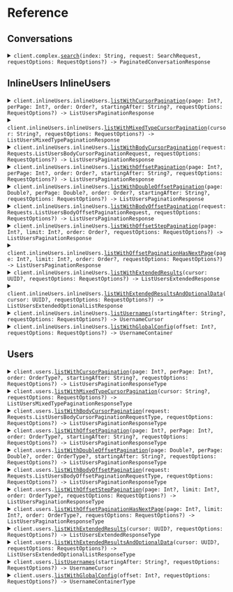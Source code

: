 # Reference
## Conversations
<details><summary><code>client.complex.<a href="/Sources/Resources/Complex/ComplexClient.swift">search</a>(index: String, request: SearchRequest, requestOptions: RequestOptions?) -> PaginatedConversationResponse</code></summary>
<dl>
<dd>

#### 🔌 Usage

<dl>
<dd>

<dl>
<dd>

```swift
import Foundation
import Pagination

private func main() async throws {
    let client = PaginationClient(token: "<token>")

    _ = try await client.complex.search(
        index: "index",
        request: SearchRequest(
            pagination: StartingAfterPaging(
                perPage: 1,
                startingAfter: "starting_after"
            ),
            query: SearchRequestQuery.singleFilterSearchRequest(
                SingleFilterSearchRequest(
                    field: "field",
                    operator: .equals,
                    value: "value"
                )
            )
        )
    )
}

try await main()
```
</dd>
</dl>
</dd>
</dl>

#### ⚙️ Parameters

<dl>
<dd>

<dl>
<dd>

**index:** `String` 
    
</dd>
</dl>

<dl>
<dd>

**request:** `SearchRequest` 
    
</dd>
</dl>

<dl>
<dd>

**requestOptions:** `RequestOptions?` — Additional options for configuring the request, such as custom headers or timeout settings.
    
</dd>
</dl>
</dd>
</dl>


</dd>
</dl>
</details>

## InlineUsers InlineUsers
<details><summary><code>client.inlineUsers.inlineUsers.<a href="/Sources/Resources/InlineUsers/InlineUsers/InlineUsersInlineUsersClient.swift">listWithCursorPagination</a>(page: Int?, perPage: Int?, order: Order?, startingAfter: String?, requestOptions: RequestOptions?) -> ListUsersPaginationResponse</code></summary>
<dl>
<dd>

#### 🔌 Usage

<dl>
<dd>

<dl>
<dd>

```swift
import Foundation
import Pagination

private func main() async throws {
    let client = PaginationClient(token: "<token>")

    _ = try await client.inlineUsers.inlineUsers.listWithCursorPagination(
        page: 1,
        perPage: 1,
        order: .asc,
        startingAfter: "starting_after"
    )
}

try await main()
```
</dd>
</dl>
</dd>
</dl>

#### ⚙️ Parameters

<dl>
<dd>

<dl>
<dd>

**page:** `Int?` — Defaults to first page
    
</dd>
</dl>

<dl>
<dd>

**perPage:** `Int?` — Defaults to per page
    
</dd>
</dl>

<dl>
<dd>

**order:** `Order?` 
    
</dd>
</dl>

<dl>
<dd>

**startingAfter:** `String?` 

The cursor used for pagination in order to fetch
the next page of results.
    
</dd>
</dl>

<dl>
<dd>

**requestOptions:** `RequestOptions?` — Additional options for configuring the request, such as custom headers or timeout settings.
    
</dd>
</dl>
</dd>
</dl>


</dd>
</dl>
</details>

<details><summary><code>client.inlineUsers.inlineUsers.<a href="/Sources/Resources/InlineUsers/InlineUsers/InlineUsersInlineUsersClient.swift">listWithMixedTypeCursorPagination</a>(cursor: String?, requestOptions: RequestOptions?) -> ListUsersMixedTypePaginationResponse</code></summary>
<dl>
<dd>

#### 🔌 Usage

<dl>
<dd>

<dl>
<dd>

```swift
import Foundation
import Pagination

private func main() async throws {
    let client = PaginationClient(token: "<token>")

    _ = try await client.inlineUsers.inlineUsers.listWithMixedTypeCursorPagination(cursor: "cursor")
}

try await main()
```
</dd>
</dl>
</dd>
</dl>

#### ⚙️ Parameters

<dl>
<dd>

<dl>
<dd>

**cursor:** `String?` 
    
</dd>
</dl>

<dl>
<dd>

**requestOptions:** `RequestOptions?` — Additional options for configuring the request, such as custom headers or timeout settings.
    
</dd>
</dl>
</dd>
</dl>


</dd>
</dl>
</details>

<details><summary><code>client.inlineUsers.inlineUsers.<a href="/Sources/Resources/InlineUsers/InlineUsers/InlineUsersInlineUsersClient.swift">listWithBodyCursorPagination</a>(request: Requests.ListUsersBodyCursorPaginationRequest, requestOptions: RequestOptions?) -> ListUsersPaginationResponse</code></summary>
<dl>
<dd>

#### 🔌 Usage

<dl>
<dd>

<dl>
<dd>

```swift
import Foundation
import Pagination

private func main() async throws {
    let client = PaginationClient(token: "<token>")

    _ = try await client.inlineUsers.inlineUsers.listWithMixedTypeCursorPagination()
}

try await main()
```
</dd>
</dl>
</dd>
</dl>

#### ⚙️ Parameters

<dl>
<dd>

<dl>
<dd>

**request:** `Requests.ListUsersBodyCursorPaginationRequest` 
    
</dd>
</dl>

<dl>
<dd>

**requestOptions:** `RequestOptions?` — Additional options for configuring the request, such as custom headers or timeout settings.
    
</dd>
</dl>
</dd>
</dl>


</dd>
</dl>
</details>

<details><summary><code>client.inlineUsers.inlineUsers.<a href="/Sources/Resources/InlineUsers/InlineUsers/InlineUsersInlineUsersClient.swift">listWithOffsetPagination</a>(page: Int?, perPage: Int?, order: Order?, startingAfter: String?, requestOptions: RequestOptions?) -> ListUsersPaginationResponse</code></summary>
<dl>
<dd>

#### 🔌 Usage

<dl>
<dd>

<dl>
<dd>

```swift
import Foundation
import Pagination

private func main() async throws {
    let client = PaginationClient(token: "<token>")

    _ = try await client.inlineUsers.inlineUsers.listWithCursorPagination(
        page: 1,
        perPage: 1,
        order: .asc,
        startingAfter: "starting_after"
    )
}

try await main()
```
</dd>
</dl>
</dd>
</dl>

#### ⚙️ Parameters

<dl>
<dd>

<dl>
<dd>

**page:** `Int?` — Defaults to first page
    
</dd>
</dl>

<dl>
<dd>

**perPage:** `Int?` — Defaults to per page
    
</dd>
</dl>

<dl>
<dd>

**order:** `Order?` 
    
</dd>
</dl>

<dl>
<dd>

**startingAfter:** `String?` 

The cursor used for pagination in order to fetch
the next page of results.
    
</dd>
</dl>

<dl>
<dd>

**requestOptions:** `RequestOptions?` — Additional options for configuring the request, such as custom headers or timeout settings.
    
</dd>
</dl>
</dd>
</dl>


</dd>
</dl>
</details>

<details><summary><code>client.inlineUsers.inlineUsers.<a href="/Sources/Resources/InlineUsers/InlineUsers/InlineUsersInlineUsersClient.swift">listWithDoubleOffsetPagination</a>(page: Double?, perPage: Double?, order: Order?, startingAfter: String?, requestOptions: RequestOptions?) -> ListUsersPaginationResponse</code></summary>
<dl>
<dd>

#### 🔌 Usage

<dl>
<dd>

<dl>
<dd>

```swift
import Foundation
import Pagination

private func main() async throws {
    let client = PaginationClient(token: "<token>")

    _ = try await client.inlineUsers.inlineUsers.listWithCursorPagination(
        page: 1.1,
        perPage: 1.1,
        order: .asc,
        startingAfter: "starting_after"
    )
}

try await main()
```
</dd>
</dl>
</dd>
</dl>

#### ⚙️ Parameters

<dl>
<dd>

<dl>
<dd>

**page:** `Double?` — Defaults to first page
    
</dd>
</dl>

<dl>
<dd>

**perPage:** `Double?` — Defaults to per page
    
</dd>
</dl>

<dl>
<dd>

**order:** `Order?` 
    
</dd>
</dl>

<dl>
<dd>

**startingAfter:** `String?` 

The cursor used for pagination in order to fetch
the next page of results.
    
</dd>
</dl>

<dl>
<dd>

**requestOptions:** `RequestOptions?` — Additional options for configuring the request, such as custom headers or timeout settings.
    
</dd>
</dl>
</dd>
</dl>


</dd>
</dl>
</details>

<details><summary><code>client.inlineUsers.inlineUsers.<a href="/Sources/Resources/InlineUsers/InlineUsers/InlineUsersInlineUsersClient.swift">listWithBodyOffsetPagination</a>(request: Requests.ListUsersBodyOffsetPaginationRequest, requestOptions: RequestOptions?) -> ListUsersPaginationResponse</code></summary>
<dl>
<dd>

#### 🔌 Usage

<dl>
<dd>

<dl>
<dd>

```swift
import Foundation
import Pagination

private func main() async throws {
    let client = PaginationClient(token: "<token>")

    _ = try await client.inlineUsers.inlineUsers.listWithMixedTypeCursorPagination()
}

try await main()
```
</dd>
</dl>
</dd>
</dl>

#### ⚙️ Parameters

<dl>
<dd>

<dl>
<dd>

**request:** `Requests.ListUsersBodyOffsetPaginationRequest` 
    
</dd>
</dl>

<dl>
<dd>

**requestOptions:** `RequestOptions?` — Additional options for configuring the request, such as custom headers or timeout settings.
    
</dd>
</dl>
</dd>
</dl>


</dd>
</dl>
</details>

<details><summary><code>client.inlineUsers.inlineUsers.<a href="/Sources/Resources/InlineUsers/InlineUsers/InlineUsersInlineUsersClient.swift">listWithOffsetStepPagination</a>(page: Int?, limit: Int?, order: Order?, requestOptions: RequestOptions?) -> ListUsersPaginationResponse</code></summary>
<dl>
<dd>

#### 🔌 Usage

<dl>
<dd>

<dl>
<dd>

```swift
import Foundation
import Pagination

private func main() async throws {
    let client = PaginationClient(token: "<token>")

    _ = try await client.inlineUsers.inlineUsers.listWithCursorPagination(
        page: 1,
        order: .asc
    )
}

try await main()
```
</dd>
</dl>
</dd>
</dl>

#### ⚙️ Parameters

<dl>
<dd>

<dl>
<dd>

**page:** `Int?` — Defaults to first page
    
</dd>
</dl>

<dl>
<dd>

**limit:** `Int?` 

The maximum number of elements to return.
This is also used as the step size in this
paginated endpoint.
    
</dd>
</dl>

<dl>
<dd>

**order:** `Order?` 
    
</dd>
</dl>

<dl>
<dd>

**requestOptions:** `RequestOptions?` — Additional options for configuring the request, such as custom headers or timeout settings.
    
</dd>
</dl>
</dd>
</dl>


</dd>
</dl>
</details>

<details><summary><code>client.inlineUsers.inlineUsers.<a href="/Sources/Resources/InlineUsers/InlineUsers/InlineUsersInlineUsersClient.swift">listWithOffsetPaginationHasNextPage</a>(page: Int?, limit: Int?, order: Order?, requestOptions: RequestOptions?) -> ListUsersPaginationResponse</code></summary>
<dl>
<dd>

#### 🔌 Usage

<dl>
<dd>

<dl>
<dd>

```swift
import Foundation
import Pagination

private func main() async throws {
    let client = PaginationClient(token: "<token>")

    _ = try await client.inlineUsers.inlineUsers.listWithCursorPagination(
        page: 1,
        order: .asc
    )
}

try await main()
```
</dd>
</dl>
</dd>
</dl>

#### ⚙️ Parameters

<dl>
<dd>

<dl>
<dd>

**page:** `Int?` — Defaults to first page
    
</dd>
</dl>

<dl>
<dd>

**limit:** `Int?` 

The maximum number of elements to return.
This is also used as the step size in this
paginated endpoint.
    
</dd>
</dl>

<dl>
<dd>

**order:** `Order?` 
    
</dd>
</dl>

<dl>
<dd>

**requestOptions:** `RequestOptions?` — Additional options for configuring the request, such as custom headers or timeout settings.
    
</dd>
</dl>
</dd>
</dl>


</dd>
</dl>
</details>

<details><summary><code>client.inlineUsers.inlineUsers.<a href="/Sources/Resources/InlineUsers/InlineUsers/InlineUsersInlineUsersClient.swift">listWithExtendedResults</a>(cursor: UUID?, requestOptions: RequestOptions?) -> ListUsersExtendedResponse</code></summary>
<dl>
<dd>

#### 🔌 Usage

<dl>
<dd>

<dl>
<dd>

```swift
import Foundation
import Pagination

private func main() async throws {
    let client = PaginationClient(token: "<token>")

    _ = try await client.inlineUsers.inlineUsers.listWithCursorPagination()
}

try await main()
```
</dd>
</dl>
</dd>
</dl>

#### ⚙️ Parameters

<dl>
<dd>

<dl>
<dd>

**cursor:** `UUID?` 
    
</dd>
</dl>

<dl>
<dd>

**requestOptions:** `RequestOptions?` — Additional options for configuring the request, such as custom headers or timeout settings.
    
</dd>
</dl>
</dd>
</dl>


</dd>
</dl>
</details>

<details><summary><code>client.inlineUsers.inlineUsers.<a href="/Sources/Resources/InlineUsers/InlineUsers/InlineUsersInlineUsersClient.swift">listWithExtendedResultsAndOptionalData</a>(cursor: UUID?, requestOptions: RequestOptions?) -> ListUsersExtendedOptionalListResponse</code></summary>
<dl>
<dd>

#### 🔌 Usage

<dl>
<dd>

<dl>
<dd>

```swift
import Foundation
import Pagination

private func main() async throws {
    let client = PaginationClient(token: "<token>")

    _ = try await client.inlineUsers.inlineUsers.listWithCursorPagination()
}

try await main()
```
</dd>
</dl>
</dd>
</dl>

#### ⚙️ Parameters

<dl>
<dd>

<dl>
<dd>

**cursor:** `UUID?` 
    
</dd>
</dl>

<dl>
<dd>

**requestOptions:** `RequestOptions?` — Additional options for configuring the request, such as custom headers or timeout settings.
    
</dd>
</dl>
</dd>
</dl>


</dd>
</dl>
</details>

<details><summary><code>client.inlineUsers.inlineUsers.<a href="/Sources/Resources/InlineUsers/InlineUsers/InlineUsersInlineUsersClient.swift">listUsernames</a>(startingAfter: String?, requestOptions: RequestOptions?) -> UsernameCursor</code></summary>
<dl>
<dd>

#### 🔌 Usage

<dl>
<dd>

<dl>
<dd>

```swift
import Foundation
import Pagination

private func main() async throws {
    let client = PaginationClient(token: "<token>")

    _ = try await client.inlineUsers.inlineUsers.listWithCursorPagination(startingAfter: "starting_after")
}

try await main()
```
</dd>
</dl>
</dd>
</dl>

#### ⚙️ Parameters

<dl>
<dd>

<dl>
<dd>

**startingAfter:** `String?` 

The cursor used for pagination in order to fetch
the next page of results.
    
</dd>
</dl>

<dl>
<dd>

**requestOptions:** `RequestOptions?` — Additional options for configuring the request, such as custom headers or timeout settings.
    
</dd>
</dl>
</dd>
</dl>


</dd>
</dl>
</details>

<details><summary><code>client.inlineUsers.inlineUsers.<a href="/Sources/Resources/InlineUsers/InlineUsers/InlineUsersInlineUsersClient.swift">listWithGlobalConfig</a>(offset: Int?, requestOptions: RequestOptions?) -> UsernameContainer</code></summary>
<dl>
<dd>

#### 🔌 Usage

<dl>
<dd>

<dl>
<dd>

```swift
import Foundation
import Pagination

private func main() async throws {
    let client = PaginationClient(token: "<token>")

    _ = try await client.inlineUsers.inlineUsers.listWithCursorPagination()
}

try await main()
```
</dd>
</dl>
</dd>
</dl>

#### ⚙️ Parameters

<dl>
<dd>

<dl>
<dd>

**offset:** `Int?` 
    
</dd>
</dl>

<dl>
<dd>

**requestOptions:** `RequestOptions?` — Additional options for configuring the request, such as custom headers or timeout settings.
    
</dd>
</dl>
</dd>
</dl>


</dd>
</dl>
</details>

## Users
<details><summary><code>client.users.<a href="/Sources/Resources/Users/UsersClient.swift">listWithCursorPagination</a>(page: Int?, perPage: Int?, order: OrderType?, startingAfter: String?, requestOptions: RequestOptions?) -> ListUsersPaginationResponseType</code></summary>
<dl>
<dd>

#### 🔌 Usage

<dl>
<dd>

<dl>
<dd>

```swift
import Foundation
import Pagination

private func main() async throws {
    let client = PaginationClient(token: "<token>")

    _ = try await client.users.listWithCursorPagination(
        page: 1,
        perPage: 1,
        order: .asc,
        startingAfter: "starting_after"
    )
}

try await main()
```
</dd>
</dl>
</dd>
</dl>

#### ⚙️ Parameters

<dl>
<dd>

<dl>
<dd>

**page:** `Int?` — Defaults to first page
    
</dd>
</dl>

<dl>
<dd>

**perPage:** `Int?` — Defaults to per page
    
</dd>
</dl>

<dl>
<dd>

**order:** `OrderType?` 
    
</dd>
</dl>

<dl>
<dd>

**startingAfter:** `String?` 

The cursor used for pagination in order to fetch
the next page of results.
    
</dd>
</dl>

<dl>
<dd>

**requestOptions:** `RequestOptions?` — Additional options for configuring the request, such as custom headers or timeout settings.
    
</dd>
</dl>
</dd>
</dl>


</dd>
</dl>
</details>

<details><summary><code>client.users.<a href="/Sources/Resources/Users/UsersClient.swift">listWithMixedTypeCursorPagination</a>(cursor: String?, requestOptions: RequestOptions?) -> ListUsersMixedTypePaginationResponseType</code></summary>
<dl>
<dd>

#### 🔌 Usage

<dl>
<dd>

<dl>
<dd>

```swift
import Foundation
import Pagination

private func main() async throws {
    let client = PaginationClient(token: "<token>")

    _ = try await client.users.listWithMixedTypeCursorPagination(cursor: "cursor")
}

try await main()
```
</dd>
</dl>
</dd>
</dl>

#### ⚙️ Parameters

<dl>
<dd>

<dl>
<dd>

**cursor:** `String?` 
    
</dd>
</dl>

<dl>
<dd>

**requestOptions:** `RequestOptions?` — Additional options for configuring the request, such as custom headers or timeout settings.
    
</dd>
</dl>
</dd>
</dl>


</dd>
</dl>
</details>

<details><summary><code>client.users.<a href="/Sources/Resources/Users/UsersClient.swift">listWithBodyCursorPagination</a>(request: Requests.ListUsersBodyCursorPaginationRequestType, requestOptions: RequestOptions?) -> ListUsersPaginationResponseType</code></summary>
<dl>
<dd>

#### 🔌 Usage

<dl>
<dd>

<dl>
<dd>

```swift
import Foundation
import Pagination

private func main() async throws {
    let client = PaginationClient(token: "<token>")

    _ = try await client.users.listWithMixedTypeCursorPagination()
}

try await main()
```
</dd>
</dl>
</dd>
</dl>

#### ⚙️ Parameters

<dl>
<dd>

<dl>
<dd>

**request:** `Requests.ListUsersBodyCursorPaginationRequestType` 
    
</dd>
</dl>

<dl>
<dd>

**requestOptions:** `RequestOptions?` — Additional options for configuring the request, such as custom headers or timeout settings.
    
</dd>
</dl>
</dd>
</dl>


</dd>
</dl>
</details>

<details><summary><code>client.users.<a href="/Sources/Resources/Users/UsersClient.swift">listWithOffsetPagination</a>(page: Int?, perPage: Int?, order: OrderType?, startingAfter: String?, requestOptions: RequestOptions?) -> ListUsersPaginationResponseType</code></summary>
<dl>
<dd>

#### 🔌 Usage

<dl>
<dd>

<dl>
<dd>

```swift
import Foundation
import Pagination

private func main() async throws {
    let client = PaginationClient(token: "<token>")

    _ = try await client.users.listWithCursorPagination(
        page: 1,
        perPage: 1,
        order: .asc,
        startingAfter: "starting_after"
    )
}

try await main()
```
</dd>
</dl>
</dd>
</dl>

#### ⚙️ Parameters

<dl>
<dd>

<dl>
<dd>

**page:** `Int?` — Defaults to first page
    
</dd>
</dl>

<dl>
<dd>

**perPage:** `Int?` — Defaults to per page
    
</dd>
</dl>

<dl>
<dd>

**order:** `OrderType?` 
    
</dd>
</dl>

<dl>
<dd>

**startingAfter:** `String?` 

The cursor used for pagination in order to fetch
the next page of results.
    
</dd>
</dl>

<dl>
<dd>

**requestOptions:** `RequestOptions?` — Additional options for configuring the request, such as custom headers or timeout settings.
    
</dd>
</dl>
</dd>
</dl>


</dd>
</dl>
</details>

<details><summary><code>client.users.<a href="/Sources/Resources/Users/UsersClient.swift">listWithDoubleOffsetPagination</a>(page: Double?, perPage: Double?, order: OrderType?, startingAfter: String?, requestOptions: RequestOptions?) -> ListUsersPaginationResponseType</code></summary>
<dl>
<dd>

#### 🔌 Usage

<dl>
<dd>

<dl>
<dd>

```swift
import Foundation
import Pagination

private func main() async throws {
    let client = PaginationClient(token: "<token>")

    _ = try await client.users.listWithCursorPagination(
        page: 1.1,
        perPage: 1.1,
        order: .asc,
        startingAfter: "starting_after"
    )
}

try await main()
```
</dd>
</dl>
</dd>
</dl>

#### ⚙️ Parameters

<dl>
<dd>

<dl>
<dd>

**page:** `Double?` — Defaults to first page
    
</dd>
</dl>

<dl>
<dd>

**perPage:** `Double?` — Defaults to per page
    
</dd>
</dl>

<dl>
<dd>

**order:** `OrderType?` 
    
</dd>
</dl>

<dl>
<dd>

**startingAfter:** `String?` 

The cursor used for pagination in order to fetch
the next page of results.
    
</dd>
</dl>

<dl>
<dd>

**requestOptions:** `RequestOptions?` — Additional options for configuring the request, such as custom headers or timeout settings.
    
</dd>
</dl>
</dd>
</dl>


</dd>
</dl>
</details>

<details><summary><code>client.users.<a href="/Sources/Resources/Users/UsersClient.swift">listWithBodyOffsetPagination</a>(request: Requests.ListUsersBodyOffsetPaginationRequestType, requestOptions: RequestOptions?) -> ListUsersPaginationResponseType</code></summary>
<dl>
<dd>

#### 🔌 Usage

<dl>
<dd>

<dl>
<dd>

```swift
import Foundation
import Pagination

private func main() async throws {
    let client = PaginationClient(token: "<token>")

    _ = try await client.users.listWithMixedTypeCursorPagination()
}

try await main()
```
</dd>
</dl>
</dd>
</dl>

#### ⚙️ Parameters

<dl>
<dd>

<dl>
<dd>

**request:** `Requests.ListUsersBodyOffsetPaginationRequestType` 
    
</dd>
</dl>

<dl>
<dd>

**requestOptions:** `RequestOptions?` — Additional options for configuring the request, such as custom headers or timeout settings.
    
</dd>
</dl>
</dd>
</dl>


</dd>
</dl>
</details>

<details><summary><code>client.users.<a href="/Sources/Resources/Users/UsersClient.swift">listWithOffsetStepPagination</a>(page: Int?, limit: Int?, order: OrderType?, requestOptions: RequestOptions?) -> ListUsersPaginationResponseType</code></summary>
<dl>
<dd>

#### 🔌 Usage

<dl>
<dd>

<dl>
<dd>

```swift
import Foundation
import Pagination

private func main() async throws {
    let client = PaginationClient(token: "<token>")

    _ = try await client.users.listWithCursorPagination(
        page: 1,
        order: .asc
    )
}

try await main()
```
</dd>
</dl>
</dd>
</dl>

#### ⚙️ Parameters

<dl>
<dd>

<dl>
<dd>

**page:** `Int?` — Defaults to first page
    
</dd>
</dl>

<dl>
<dd>

**limit:** `Int?` 

The maximum number of elements to return.
This is also used as the step size in this
paginated endpoint.
    
</dd>
</dl>

<dl>
<dd>

**order:** `OrderType?` 
    
</dd>
</dl>

<dl>
<dd>

**requestOptions:** `RequestOptions?` — Additional options for configuring the request, such as custom headers or timeout settings.
    
</dd>
</dl>
</dd>
</dl>


</dd>
</dl>
</details>

<details><summary><code>client.users.<a href="/Sources/Resources/Users/UsersClient.swift">listWithOffsetPaginationHasNextPage</a>(page: Int?, limit: Int?, order: OrderType?, requestOptions: RequestOptions?) -> ListUsersPaginationResponseType</code></summary>
<dl>
<dd>

#### 🔌 Usage

<dl>
<dd>

<dl>
<dd>

```swift
import Foundation
import Pagination

private func main() async throws {
    let client = PaginationClient(token: "<token>")

    _ = try await client.users.listWithCursorPagination(
        page: 1,
        order: .asc
    )
}

try await main()
```
</dd>
</dl>
</dd>
</dl>

#### ⚙️ Parameters

<dl>
<dd>

<dl>
<dd>

**page:** `Int?` — Defaults to first page
    
</dd>
</dl>

<dl>
<dd>

**limit:** `Int?` 

The maximum number of elements to return.
This is also used as the step size in this
paginated endpoint.
    
</dd>
</dl>

<dl>
<dd>

**order:** `OrderType?` 
    
</dd>
</dl>

<dl>
<dd>

**requestOptions:** `RequestOptions?` — Additional options for configuring the request, such as custom headers or timeout settings.
    
</dd>
</dl>
</dd>
</dl>


</dd>
</dl>
</details>

<details><summary><code>client.users.<a href="/Sources/Resources/Users/UsersClient.swift">listWithExtendedResults</a>(cursor: UUID?, requestOptions: RequestOptions?) -> ListUsersExtendedResponseType</code></summary>
<dl>
<dd>

#### 🔌 Usage

<dl>
<dd>

<dl>
<dd>

```swift
import Foundation
import Pagination

private func main() async throws {
    let client = PaginationClient(token: "<token>")

    _ = try await client.users.listWithCursorPagination()
}

try await main()
```
</dd>
</dl>
</dd>
</dl>

#### ⚙️ Parameters

<dl>
<dd>

<dl>
<dd>

**cursor:** `UUID?` 
    
</dd>
</dl>

<dl>
<dd>

**requestOptions:** `RequestOptions?` — Additional options for configuring the request, such as custom headers or timeout settings.
    
</dd>
</dl>
</dd>
</dl>


</dd>
</dl>
</details>

<details><summary><code>client.users.<a href="/Sources/Resources/Users/UsersClient.swift">listWithExtendedResultsAndOptionalData</a>(cursor: UUID?, requestOptions: RequestOptions?) -> ListUsersExtendedOptionalListResponseType</code></summary>
<dl>
<dd>

#### 🔌 Usage

<dl>
<dd>

<dl>
<dd>

```swift
import Foundation
import Pagination

private func main() async throws {
    let client = PaginationClient(token: "<token>")

    _ = try await client.users.listWithCursorPagination()
}

try await main()
```
</dd>
</dl>
</dd>
</dl>

#### ⚙️ Parameters

<dl>
<dd>

<dl>
<dd>

**cursor:** `UUID?` 
    
</dd>
</dl>

<dl>
<dd>

**requestOptions:** `RequestOptions?` — Additional options for configuring the request, such as custom headers or timeout settings.
    
</dd>
</dl>
</dd>
</dl>


</dd>
</dl>
</details>

<details><summary><code>client.users.<a href="/Sources/Resources/Users/UsersClient.swift">listUsernames</a>(startingAfter: String?, requestOptions: RequestOptions?) -> UsernameCursor</code></summary>
<dl>
<dd>

#### 🔌 Usage

<dl>
<dd>

<dl>
<dd>

```swift
import Foundation
import Pagination

private func main() async throws {
    let client = PaginationClient(token: "<token>")

    _ = try await client.users.listWithCursorPagination(startingAfter: "starting_after")
}

try await main()
```
</dd>
</dl>
</dd>
</dl>

#### ⚙️ Parameters

<dl>
<dd>

<dl>
<dd>

**startingAfter:** `String?` 

The cursor used for pagination in order to fetch
the next page of results.
    
</dd>
</dl>

<dl>
<dd>

**requestOptions:** `RequestOptions?` — Additional options for configuring the request, such as custom headers or timeout settings.
    
</dd>
</dl>
</dd>
</dl>


</dd>
</dl>
</details>

<details><summary><code>client.users.<a href="/Sources/Resources/Users/UsersClient.swift">listWithGlobalConfig</a>(offset: Int?, requestOptions: RequestOptions?) -> UsernameContainerType</code></summary>
<dl>
<dd>

#### 🔌 Usage

<dl>
<dd>

<dl>
<dd>

```swift
import Foundation
import Pagination

private func main() async throws {
    let client = PaginationClient(token: "<token>")

    _ = try await client.users.listWithCursorPagination()
}

try await main()
```
</dd>
</dl>
</dd>
</dl>

#### ⚙️ Parameters

<dl>
<dd>

<dl>
<dd>

**offset:** `Int?` 
    
</dd>
</dl>

<dl>
<dd>

**requestOptions:** `RequestOptions?` — Additional options for configuring the request, such as custom headers or timeout settings.
    
</dd>
</dl>
</dd>
</dl>


</dd>
</dl>
</details>
